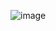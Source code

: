 ![image](https://user-images.githubusercontent.com/81035297/202402971-c849231e-258c-4b4b-b2c0-f185ca1add27.png)
